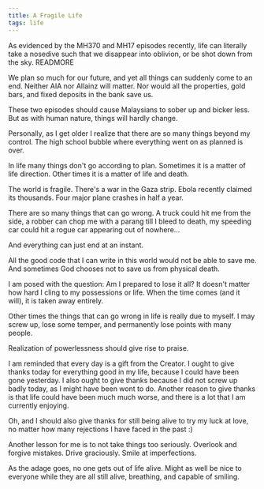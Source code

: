 ```yaml
---
title: A Fragile Life
tags: life
---
```


As evidenced by the MH370 and MH17 episodes recently, life can literally take a nosedive such that
we disappear into oblivion, or be shot down from the sky.
READMORE

We plan so much for our future, and yet all things can suddenly come to an end. Neither AIA
nor Allainz will matter. Nor would all the properties, gold bars, and fixed deposits
in the bank save us.

These two episodes should cause Malaysians to sober up and bicker less. But as with human
nature, things will hardly change.

Personally, as I get older I realize that there are so many things beyond my control.
The high school bubble where everything went on as planned is over.

In life many things don't go according to plan. Sometimes it is a matter of life direction.
Other times it is a matter of life and death.

The world is fragile. There's a war in the Gaza strip. Ebola recently claimed its
thousands. Four major plane crashes in half a year.

There are so many things that can go wrong. A truck could hit me from the side,
a robber can chop me with a parang till I bleed to death, my speeding car could hit a rogue car
appearing out of nowhere...

And everything can just end at an instant.

All the good code that I can write in this world would not be able to save me. And sometimes
God chooses not to save us from physical death.

I am posed with the question: Am I prepared to lose it all? It doesn't matter how hard
I cling to my possessions or life. When the time comes (and it will), it is taken away entirely.

Other times the things that can go wrong in life is really due to myself. I may screw up,
lose some temper, and permanently lose points with many people.

Realization of powerlessness should give rise to praise.

I am reminded that every day is a gift from the Creator.
I ought to give thanks today for everything good in my life, because I could have been gone yesterday.
I also ought to give thanks because I did not screw up badly today, as I might have been wont to do.
Another reason to give thanks is that life could have been much much worse, and there is
a lot that I am currently enjoying.

Oh, and I should also give thanks for still being alive to try my luck at love, no matter
how many rejections I have faced in the past :)

Another lesson for me is to not take things too seriously. Overlook and forgive mistakes.
Drive graciously. Smile at imperfections.

As the adage goes, no one gets out of life alive. Might as well be nice to
everyone while they are all still alive, breathing, and capable of smiling.
